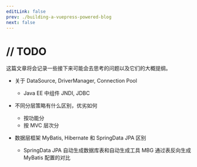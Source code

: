 ```yaml
---
editLink: false
prev: ./building-a-vuepress-powered-blog
next: false
---
```


# // TODO
这篇文章将会记录一些接下来可能会去思考的问题以及它们的大概提纲。

+ 关于 DataSource, DriverManager, Connection Pool
  + Java EE 中组件 JNDI, JDBC

+ 不同分层策略有什么区别，优劣如何
  + 按功能分
  + 按 MVC 层次分

+ 数据层框架 MyBatis, Hibernate 和 SpringData JPA 区别
  + SpringData JPA 自动生成数据库表和自动生成工具 MBG 通过表反向生成 MyBatis 配置的对比